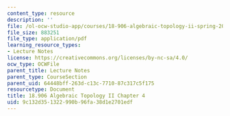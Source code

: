 ```yaml
---
content_type: resource
description: ''
file: /ol-ocw-studio-app/courses/18-906-algebraic-topology-ii-spring-2020/9c132d351322990b96fa38d1e2701edf_MIT18_906S20_ch4.pdf
file_size: 883251
file_type: application/pdf
learning_resource_types:
- Lecture Notes
license: https://creativecommons.org/licenses/by-nc-sa/4.0/
ocw_type: OCWFile
parent_title: Lecture Notes
parent_type: CourseSection
parent_uid: 64448bff-263d-c13c-7710-87c317c5f175
resourcetype: Document
title: 18.906 Algebraic Topology II Chapter 4
uid: 9c132d35-1322-990b-96fa-38d1e2701edf
---
```

